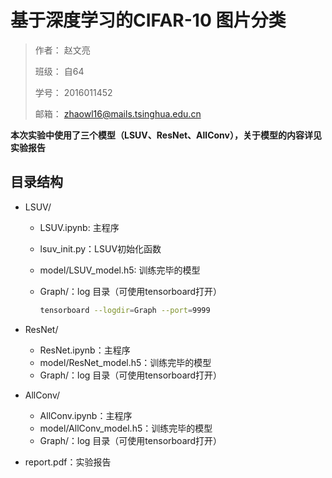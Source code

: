 # 基于深度学习的CIFAR-10 图片分类

> 作者： 赵文亮
>
> 班级： 自64
>
> 学号： 2016011452
>
> 邮箱： zhaowl16@mails.tsinghua.edu.cn

**本次实验中使用了三个模型（LSUV、ResNet、AllConv），关于模型的内容详见实验报告**

## 目录结构

- LSUV/

  - LSUV.ipynb: 主程序

  - lsuv_init.py：LSUV初始化函数

  - model/LSUV_model.h5: 训练完毕的模型

  - Graph/：log 目录（可使用tensorboard打开）

    ```bash
    tensorboard --logdir=Graph --port=9999
    ```

- ResNet/

  - ResNet.ipynb：主程序
  - model/ResNet_model.h5：训练完毕的模型
  - Graph/：log 目录（可使用tensorboard打开）

- AllConv/

  - AllConv.ipynb：主程序
  - model/AllConv_model.h5：训练完毕的模型
  - Graph/：log 目录（可使用tensorboard打开）

- report.pdf：实验报告

